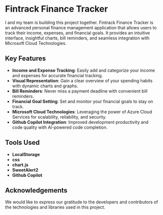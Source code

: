 # Fintrack Finance Tracker
I and my team is building this project together.
Fintrack Finance Tracker is an advanced personal finance management application that allows users to track their income, expenses, and financial goals. It provides an intuitive interface, insightful charts, bill reminders, and seamless integration with Microsoft Cloud Technologies.

## Key Features

- **Income and Expense Tracking**: Easily add and categorize your income and expenses for accurate financial tracking.
- **Visual Representation**: Gain a clear overview of your spending habits with dynamic charts and graphs.
- **Bill Reminders**: Never miss a payment deadline with convenient bill reminders.
- **Financial Goal Setting**: Set and monitor your financial goals to stay on track.
- **Microsoft Cloud Technologies**: Leveraging the power of Azure Cloud Services for scalability, reliability, and security.
- **Github Copilot Integration**: Improved development productivity and code quality with AI-powered code completion.

## Tools Used

- **LocalStorage**
- **css**
- **chart.js**
- **SweetAlert2**
- **Github Copilot**

## Acknowledgements

We would like to express our gratitude to the developers and contributors of the technologies and libraries used in this project.


